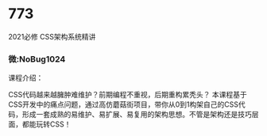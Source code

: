 # 773
2021必修 CSS架构系统精讲
### 微:NoBug1024 


课程介绍：

CSS代码越来越臃肿难维护？前期编程不重视，后期重构累秃头？ 本课程基于CSS开发中的痛点问题，通过高仿蘑菇街项目，带你从0到1构架自己的CSS代码，形成一套成熟的易维护、易扩展、易复用的架构思想。不管是架构还是技巧层面，都能玩转CSS！
